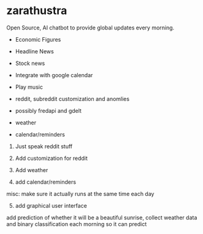 # zarathustra
Open Source, AI chatbot to provide global updates every morning.

- Economic Figures
- Headline News
- Stock news
- Integrate with google calendar
- Play music

- reddit, subreddit customization and anomlies
- possibly fredapi and gdelt
- weather
- calendar/reminders

1. Just speak reddit stuff

2. Add customization for reddit

3. Add weather

4. add calendar/reminders

misc: make sure it actually runs at the same time each day

5. add graphical user interface

add prediction of whether it will be a beautiful sunrise, collect weather data and binary classification each morning so it can predict
